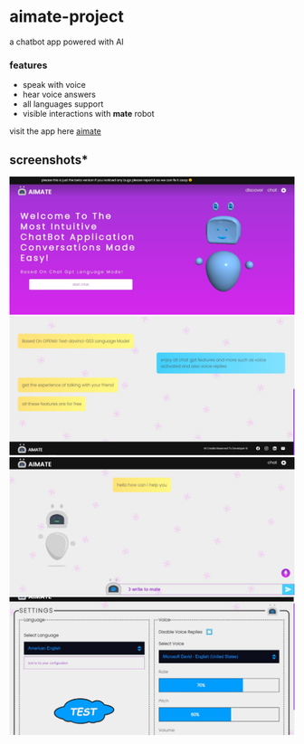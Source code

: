 # aimate-project
 a chatbot app powered with AI
### features
* speak with voice
* hear voice answers
* all languages support
* visible interactions with **mate** robot
  
visit the app here [aimate](https://aimate.vercel.app/)
## screenshots*
![home](/homepage.jpg)
![home2](/homepage2.jpg)
![chat](/chatpage.jpg)
![settings](/settingspage.jpg)
